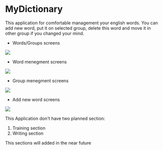 # MyDictionary
This application for comfortable management your english words. You can add new word, put it on selected group, delete this word and move it in other group if you changed your mind. 

* Words/Groups screens

![](https://sun9-6.userapi.com/c840434/v840434063/70193/egkuHL8KIB0.jpg)

* Word menegment screens

![](https://sun9-7.userapi.com/c840434/v840434063/701c5/gJB5M4iwslg.jpg)

* Group menegment screens

![](https://sun9-3.userapi.com/c840434/v840434063/701ce/vY5SqWhkccI.jpg)

* Add new word screens

![](https://sun9-8.userapi.com/c840434/v840434063/701ea/STui3XEnL0I.jpg)


This Application don't have two planned section:
1. Training section
2. Writing section

This sections will added in the near future 
